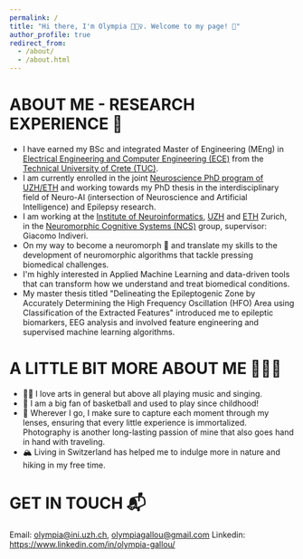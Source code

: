 ```yaml
---
permalink: /
title: "Hi there, I'm Olympia 🙋🏻‍♀️. Welcome to my page! 🌱"
author_profile: true
redirect_from: 
  - /about/
  - /about.html
---
```


ABOUT ME - RESEARCH EXPERIENCE 🌊
======
- I have earned my BSc and integrated Master of Engineering (MEng) in [Electrical Engineering and Computer Engineering (ECE)](https://www.ece.tuc.gr/en/home) from the [Technical University of Crete (TUC)](https://www.tuc.gr/en/home). 
- I am currently enrolled in the joint [Neuroscience PhD program of UZH/ETH](https://www.neuroscience.uzh.ch/en.html) and working towards my PhD thesis in the interdisciplinary field of Neuro-AI (intersection of Neuroscience and Artificial Intelligence) and Epilepsy research. 
- I am working at the [Institute of Neuroinformatics](https://www.ini.uzh.ch/en.html), [UZH](https://www.uzh.ch/en.html) and [ETH](https://ethz.ch/en.html) Zurich, in the [Neuromorphic Cognitive Systems (NCS)](https://www.ini.uzh.ch/en/research/groups/ncs.html) group, supervisor: Giacomo Indiveri.
- On my way to become a neuromorph 🧠 and translate my skills to the development of neuromorphic algorithms that tackle pressing biomedical challenges.
- I'm highly interested in Applied Machine Learning and data-driven tools that can transform how we understand and treat biomedical conditions.
- My master thesis titled "Delineating the Epileptogenic Zone by Accurately Determining the High Frequency Oscillation (HFO) Area using Classification of the Extracted Features" introduced me to epileptic biomarkers, EEG analysis and involved feature engineering and supervised machine learning algorithms. 

A LITTLE BIT MORE ABOUT ME ⛹🏻‍♀️
======
- 🎸🎼 I love arts in general but above all playing music and singing.
- 🏀 I am a big fan of basketball and used to play since childhood!
- 📸 Wherever I go, I make sure to capture each moment through my lenses, ensuring that every little experience is immortalized. Photography is another long-lasting passion of mine that also goes hand in hand with traveling.
- 🏔 Living in Switzerland has helped me to indulge more in nature and hiking in my free time.

GET IN TOUCH 📬
===
Email: olympia@ini.uzh.ch, olympiagallou@gmail.com
Linkedin: https://www.linkedin.com/in/olympia-gallou/ 

